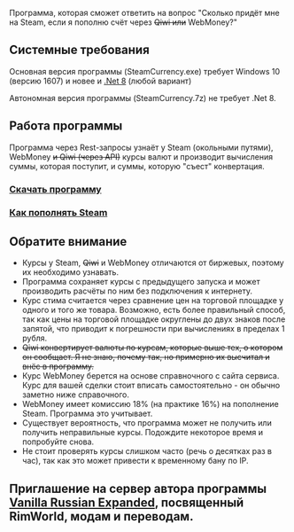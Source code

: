 Программа, которая сможет ответить на вопрос "Сколько придёт мне на Steam, если я пополню счёт через ~~Qiwi или~~ WebMoney?"

## Системные требования
Основная версия программы (SteamCurrency.exe) требует Windows 10 (версию 1607) и новее и [.Net 8](https://dotnet.microsoft.com/en-us/download) (любой вариант)

Автономная версия программы (SteamCurrency.7z) не требует .Net 8.

## Работа программы
Программа через Rest-запросы узнаёт у Steam (окольными путями), WebMoney ~~и Qiwi (через API)~~ курсы валют и производит вычисления суммы, которая поступит, и суммы, которую "съест" конвертация.
### [Скачать программу](https://github.com/OneCodeUnit/SteamCurrency/releases/latest)
### [Как пополнять Steam](https://github.com/OneCodeUnit/SteamCurrency/wiki/Оглавление)

## Обратите внимание
+ Курсы у Steam, ~~Qiwi~~ и WebMoney отличаются от биржевых, поэтому их необходимо узнавать.
+ Программа сохраняет курсы с предыдущего запуска и может производить расчёты по ним без подключения к интернету.
+ Курс стима считается через сравнение цен на торговой площадке у одного и того же товара. Возможно, есть более правильный способ, так как цены на торговой площадке округлены до двух знаков после запятой, что приводит к погрешности при вычислениях в пределах 1 рубля.
+ ~~Qiwi конвертирует валюты по курсам, которые выше тех, о котором он сообщает. Я не знаю, почему так, но примерно их высчитал и внёс в программу.~~
+ Курс WebMoney берется на основе справночного с сайта сервиса. Курс для вашей сделки стоит вписать самостоятельно - он обычно заметно ниже справочного.
+ WebMoney имеет комиссию 18% (на практике 16%) на пополнение Steam. Программа это учитывает.
+ Существует вероятность, что программа может не получить или получить неправильные курсы. Подождите некоторое время и попробуйте снова.
+ Не стоит проверять курсы слишком часто (речь о десятках раз в час), так как это может привести к временному бану по IP.

## Приглашение на сервер автора программы [Vanilla Russian Expanded](https://discord.gg/GB2e2VhgVE), посвященный RimWorld, модам и переводам.
